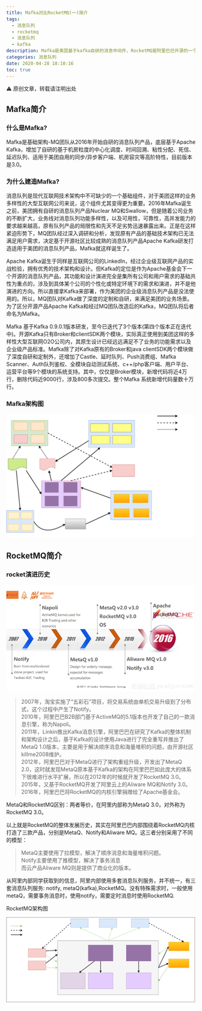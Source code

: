 ```yaml
---
title: Mafka对比RocketMQ(一)简介
tags:
  - 消息队列
  - rocketmq
  - 消息队列
  - kafka
description: Mafka是美团基于kafka自研的消息中间件，RocketMQ是阿里巴巴开源的一个消息队列，本系列文章会对Mafka和RocketMQ的技术架构、功能等做深入的对比和研究。      
categories: 消息队列      
date: 2020-04-28 18:10:16
toc: true
---
```


:warning: 原创文章，转载请注明出处
## [](#Mafka简介 "Mafka简介")Mafka简介

### [](#什么是Mafka "什么是Mafka?")什么是Mafka?

Mafka是基础架构-MQ团队从2016年开始自研的消息队列产品，底层基于Apache Kafka，增加了自研的基于机房粒度的中心化调度、时间回溯、粘性分配、死信、延迟队列、适用于美团自用的同步/异步客户端、机房容灾等高阶特性，目前版本是3.0。

### [](#为什么建造Mafka "为什么建造Mafka?")为什么建造Mafka?

消息队列是现代互联网技术架构中不可缺少的一个基础组件，对于美团这样的业务多样性的大型互联网公司来说，这个组件尤其变得更为重要。2016年Mafka诞生之前，美团拥有自研的消息队列产品Nuclear MQ和Swallow，但是随着公司业务的不断扩大，业务线对消息队列功能多样性，以及可用性，可靠性，高并发能力的要求越来越高，原有队列产品的局限性和先天不足劣势迅速暴露出来。正是在这样紧迫形势下，MQ团队经过深入调研和分析，发现原有产品的基础技术架构已无法满足用户需求，决定基于开源社区比较成熟的消息队列产品Apache Kafka研发打造适用于美团的消息队列产品，Mafka就这样诞生了。

Apache Kafka诞生于同样是互联网公司的LinkedIn，经过企业级互联网产品的实战检验，拥有优秀的技术架构和设计。但Kafka的定位是作为Apache基金会下一个开源的消息队列产品，其功能和设计演进完全是集所有公司和用户需求的基础共性为重点的，涉及到具体某个公司的个性化或特定环境下的需求和演进，并不是他演进的方向。所以直接拿Kafka来部署，作为美团的企业级消息队列产品是没法使用的。所以，MQ团队对Kafka做了深度的定制和自研，来满足美团的业务场景。为了区分开源产品Apache Kafka和经过MQ团队改造后的Kafka，MQ团队将后者命名为Mafka。

Mafka 基于Kafka 0.9.0.1版本研发，至今已迭代了3个版本(第四个版本正在迭代中)。开源Kafka只有Broker和clientSDK两个模块，实际真正使用到美团这样的多样性大型互联网O2O公司内，其原生设计已经远远满足不了业务的功能需求以及企业级产品标准。Mafka除了对Kafka原有的Broker和java clientSDK两个模块做了深度自研和定制外，还增加了Castle、延时队列、Push消费组、Mafka Scanner、Auth队列鉴权、全模块自动测试系统、c++/php客户端、用户平台、运营平台等9个模块的系统支持。其中，仅仅是Broker模块，新增代码将近4万行，删除代码近9000行，涉及800多次提交。整个Mafka 系统新增代码量数十万行。

### [](#Mafka架构图 "Mafka架构图")Mafka架构图

![](/2020/04/28/Mafka%E5%AF%B9%E6%AF%94RocketMQ-%E4%B8%80-%E7%AE%80%E4%BB%8B/mafka_arch.svg "Mafka架构图")

## [](#RocketMQ简介 "RocketMQ简介")RocketMQ简介

### [](#rocket演进历史 "rocket演进历史")rocket演进历史

![](/2020/04/28/Mafka%E5%AF%B9%E6%AF%94RocketMQ-%E4%B8%80-%E7%AE%80%E4%BB%8B/rocketmq_iter.png "rocketmq演进历史")

> 2007年，淘宝实施了“五彩石”项目，将交易系统由单机交易升级到了分布式，这个过程中产生了Notify。  
> 2010年，阿里巴巴B2B部门基于ActiveMQ的5.1版本也开发了自己的一款消息引擎，称为Napoli。  
> 2011年，Linkin推出Kafka消息引擎，阿里巴巴在研究了Kafka的整体机制和架构设计之后，基于Kafka的设计使用Java进行了完全重写并推出了MetaQ 1.0版本，主要是用于解决顺序消息和海量堆积的问题，由开源社区killme2008维护。  
> 2012年，阿里巴巴对于MetaQ进行了架构重组升级，开发出了MetaQ 2.0，这时就发现MetaQ原本基于Kafka的架构在阿里巴巴如此庞大的体系下很难进行水平扩展，所以在2012年的时候就开发了RocketMQ 3.0。  
> 2015年，又基于RocketMQ开发了阿里云上的Aliware MQ和Notify 3.0。  
> 2016年，阿里巴巴将RocketMQ的内核引擎捐赠给了Apache基金会。

MetaQ和RocketMQ区别：两者等价，在阿里内部称为MetaQ 3.0，对外称为RocketMQ 3.0。

以上就是RocketMQ的整体发展历史，其实在阿里巴巴内部围绕着RocketMQ内核打造了三款产品，分别是MetaQ、Notify和Aliware MQ。这三者分别采用了不同的模型：

> MetaQ主要使用了拉模型，解决了顺序消息和海量堆积问题。  
> Notify主要使用了推模型，解决了事务消息  
> 而云产品Aliware MQ则是提供了商业化的版本。

从阿里内部同学获取到的信息，阿里内部使用多套消息队列服务，并不统一，有三套消息队列服务: notify, metaQ(kafka),RocketMQ。没有特殊需求时，一般使用metaQ，需要事务消息时，使用notify，需要定时消息时使用RocketMQ.

RocketMQ架构图

![](/2020/04/28/Mafka%E5%AF%B9%E6%AF%94RocketMQ-%E4%B8%80-%E7%AE%80%E4%BB%8B/rocketmq_arch.svg "rocketMQ 架构")